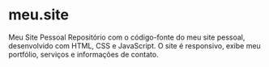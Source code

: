 # meu.site
Meu Site Pessoal Repositório com o código-fonte do meu site pessoal, desenvolvido com HTML, CSS e JavaScript. O site é responsivo, exibe meu portfólio, serviços e informações de contato.
